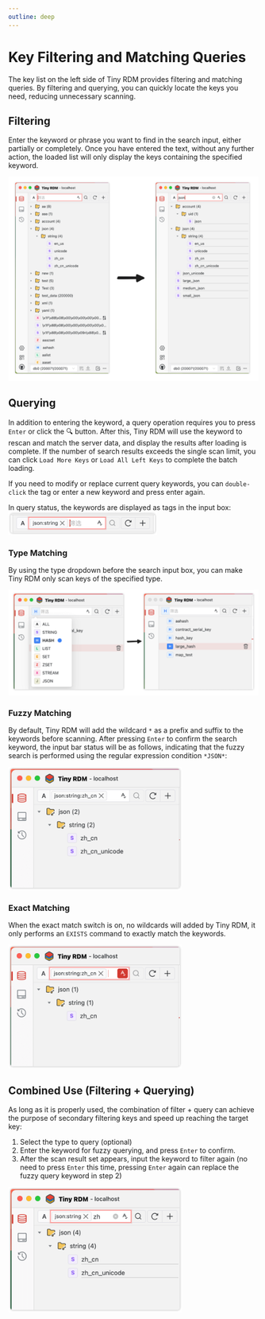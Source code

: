 ```yaml
---
outline: deep
---
```


# Key Filtering and Matching Queries

The key list on the left side of Tiny RDM provides filtering and matching queries. By filtering and querying, you can quickly locate the keys you need, reducing unnecessary scanning.

## Filtering

Enter the keyword or phrase you want to find in the search input, either partially or completely. Once you have entered the text, without any further action, the loaded list will only display the keys containing the specified keyword.

![Filtering Example](./images/filter.png)

## Querying

In addition to entering the keyword, a query operation requires you to press `Enter` or click the 🔍 button. After this, Tiny RDM will use the keyword to rescan and match the server data, and display the results after loading is complete. If the number of search results exceeds the single scan limit, you can click `Load More Keys` or `Load All Left Keys` to complete the batch loading.

If you need to modify or replace current query keywords, you can `double-click` the tag or enter a new keyword and press enter again.

In query status, the keywords are displayed as tags in the input box: <img src="./images/query_status.png" width="300" alt="Input box in query status" />

### Type Matching

By using the type dropdown before the search input box, you can make Tiny RDM only scan keys of the specified type.

![Type Matching Example](./images/type_query.png)

### Fuzzy Matching

By default, Tiny RDM will add the wildcard `*` as a prefix and suffix to the keywords before scanning. After pressing `Enter` to confirm the search keyword, the input bar status will be as follows, indicating that the fuzzy search is performed using the regular expression condition `*JSON*`:

<img src="./images/fuzzy_query.png" width="350" alt="Example of fuzzy matching" />

### Exact Matching

When the exact match switch is on, no wildcards will added by Tiny RDM, it only performs an `EXISTS` command to exactly match the keywords.

<img src="./images/exact_query.png" width="350" alt="Example of exact matching" />

## Combined Use (Filtering + Querying)

As long as it is properly used, the combination of filter + query can achieve the purpose of secondary filtering keys and speed up reaching the target key:

1. Select the type to query (optional)
2. Enter the keyword for fuzzy querying, and press `Enter` to confirm.
3. After the scan result set appears, input the keyword to filter again (no need to press `Enter` this time, pressing `Enter` again can replace the fuzzy query keyword in step 2)

<img src="./images/comb_query.png" width="350" alt="Example of combined querying"/>
